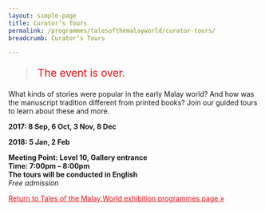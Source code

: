 ```yaml
---
layout: simple-page
title: Curator’s Tours
permalink: /programmes/talesofthemalayworld/curator-tours/
breadcrumb: Curator’s Tours

---
```


<blockquote style="color: #E21216; font-size: 150%;">The event is over.</blockquote>

What kinds of stories were popular in the early Malay world? And how was the manuscript tradition different from printed books? Join our guided tours to learn about these and more.

__2017: 8 Sep, 6 Oct, 3 Nov, 8 Dec__

__2018: 5 Jan, 2 Feb__

__Meeting Point: Level 10, Gallery entrance__<br>
__Time: 7:00pm – 8:00pm__<br>
__The tours will be conducted in English__<br>
_Free admission_

<a href="/exhibitions/past-exhibitions/talesofthemalayworld/programmes/" style="color:#E21216;">Return to Tales of the Malay World exhibition programmes page &#187;</a>


